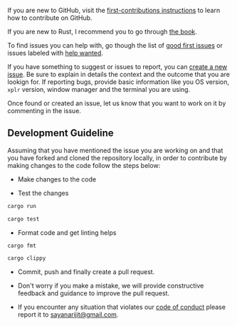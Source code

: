 If you are new to GitHub, visit the [first-contributions instructions](https://github.com/firstcontributions/first-contributions/blob/master/README.md) to learn how to contribute on GitHub.

If you are new to Rust, I recommend you to go through [the book](https://doc.rust-lang.org/book).

To find issues you can help with, go though the list of [good first issues](https://github.com/sayanarijit/xplr/issues?q=is%3Aissue+is%3Aopen+label%3A%22good+first+issue%22) or issues labeled with [help wanted](https://github.com/sayanarijit/xplr/issues?q=is%3Aissue+is%3Aopen+label%3A%22help+wanted%22).

If you have something to suggest or issues to report, you can [create a new issue](https://github.com/sayanarijit/xplr/issues/new). Be sure to explain in details the context and the outcome that you are lookign for. If reporting bugs, provide basic information like you OS version, `xplr` version, window manager and the terminal you are using.

Once found or created an issue, let us know that you want to work on it by commenting in the issue.


Development Guideline
---------------------

Assuming that you have mentioned the issue you are working on and that you have forked and cloned the repository locally, in order to contribute by making changes to the code follow the steps below:

- Make changes to the code

- Test the changes

```bash
cargo run

cargo test
```

- Format code and get linting helps

```bash
cargo fmt

cargo clippy
```

- Commit, push and finally create a pull request.

- Don't worry if you make a mistake, we will provide constructive feedback and guidance to improve the pull request.

- If you encounter any situation that violates our [code of conduct](https://github.com/sayanarijit/xplr/blob/main/CODE_OF_CONDUCT.md) please report it to sayanarijit@gmail.com.
